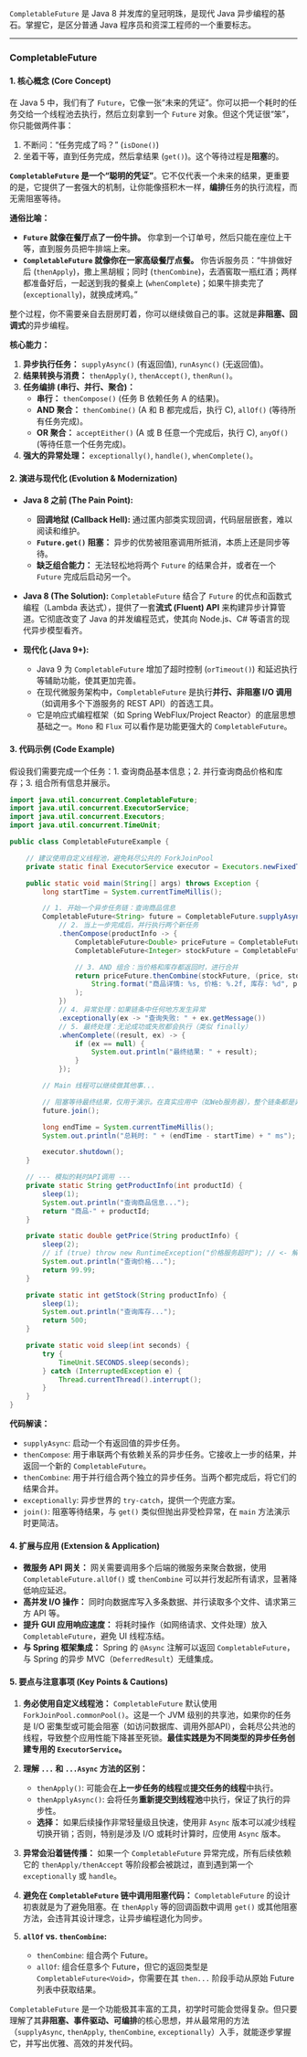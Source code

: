 `CompletableFuture` 是 Java 8 并发库的皇冠明珠，是现代 Java 异步编程的基石。掌握它，是区分普通 Java 程序员和资深工程师的一个重要标志。

---

### CompletableFuture

#### 1. 核心概念 (Core Concept)

在 Java 5 中，我们有了 `Future`，它像一张“未来的凭证”。你可以把一个耗时的任务交给一个线程池去执行，然后立刻拿到一个 `Future` 对象。但这个凭证很“笨”，你只能做两件事：
1.  不断问：“任务完成了吗？” (`isDone()`)
2.  坐着干等，直到任务完成，然后拿结果 (`get()`)。这个等待过程是**阻塞**的。

**`CompletableFuture` 是一个“聪明的凭证”**。它不仅代表一个未来的结果，更重要的是，它提供了一套强大的机制，让你能像搭积木一样，**编排**任务的执行流程，而无需阻塞等待。

**通俗比喻：**
*   **`Future` 就像在餐厅点了一份牛排。** 你拿到一个订单号，然后只能在座位上干等，直到服务员把牛排端上来。
*   **`CompletableFuture` 就像你在一家高级餐厅点餐。** 你告诉服务员：“牛排做好后 (`thenApply`)，撒上黑胡椒；同时 (`thenCombine`)，去酒窖取一瓶红酒；两样都准备好后，一起送到我的餐桌上 (`whenComplete`)；如果牛排卖完了 (`exceptionally`)，就换成烤鸡。”

整个过程，你不需要亲自去厨房盯着，你可以继续做自己的事。这就是**非阻塞、回调式**的异步编程。

**核心能力：**
1.  **异步执行任务：** `supplyAsync()` (有返回值), `runAsync()` (无返回值)。
2.  **结果转换与消费：** `thenApply()`, `thenAccept()`, `thenRun()`。
3.  **任务编排 (串行、并行、聚合)：**
    *   **串行：** `thenCompose()` (任务 B 依赖任务 A 的结果)。
    *   **AND 聚合：** `thenCombine()` (A 和 B 都完成后，执行 C), `allOf()` (等待所有任务完成)。
    *   **OR 聚合：** `acceptEither()` (A 或 B 任意一个完成后，执行 C), `anyOf()` (等待任意一个任务完成)。
4.  **强大的异常处理：** `exceptionally()`, `handle()`, `whenComplete()`。

#### 2. 演进与现代化 (Evolution & Modernization)

*   **Java 8 之前 (The Pain Point):**
    *   **回调地狱 (Callback Hell):** 通过匿内部类实现回调，代码层层嵌套，难以阅读和维护。
    *   **`Future.get()` 阻塞：** 异步的优势被阻塞调用所抵消，本质上还是同步等待。
    *   **缺乏组合能力：** 无法轻松地将两个 `Future` 的结果合并，或者在一个 `Future` 完成后启动另一个。

*   **Java 8 (The Solution):**
    `CompletableFuture` 结合了 `Future` 的优点和函数式编程（Lambda 表达式），提供了一套**流式 (Fluent) API** 来构建异步计算管道。它彻底改变了 Java 的并发编程范式，使其向 Node.js、C# 等语言的现代异步模型看齐。

*   **现代化 (Java 9+):**
    *   Java 9 为 `CompletableFuture` 增加了超时控制 (`orTimeout()`) 和延迟执行等辅助功能，使其更加完善。
    *   在现代微服务架构中，`CompletableFuture` 是执行**并行、非阻塞 I/O 调用**（如调用多个下游服务的 REST API）的首选工具。
    *   它是响应式编程框架（如 Spring WebFlux/Project Reactor）的底层思想基础之一。`Mono` 和 `Flux` 可以看作是功能更强大的 `CompletableFuture`。

#### 3. 代码示例 (Code Example)

假设我们需要完成一个任务：1. 查询商品基本信息；2. 并行查询商品价格和库存；3. 组合所有信息并展示。

```java
import java.util.concurrent.CompletableFuture;
import java.util.concurrent.ExecutorService;
import java.util.concurrent.Executors;
import java.util.concurrent.TimeUnit;

public class CompletableFutureExample {

    // 建议使用自定义线程池，避免耗尽公共的 ForkJoinPool
    private static final ExecutorService executor = Executors.newFixedThreadPool(10);

    public static void main(String[] args) throws Exception {
        long startTime = System.currentTimeMillis();

        // 1. 开始一个异步任务链：查询商品信息
        CompletableFuture<String> future = CompletableFuture.supplyAsync(() -> getProductInfo(123), executor)
            // 2. 当上一步完成后，并行执行两个新任务
            .thenCompose(productInfo -> {
                CompletableFuture<Double> priceFuture = CompletableFuture.supplyAsync(() -> getPrice(productInfo), executor);
                CompletableFuture<Integer> stockFuture = CompletableFuture.supplyAsync(() -> getStock(productInfo), executor);

                // 3. AND 组合：当价格和库存都返回时，进行合并
                return priceFuture.thenCombine(stockFuture, (price, stock) ->
                    String.format("商品详情: %s, 价格: %.2f, 库存: %d", productInfo, price, stock)
                );
            })
            // 4. 异常处理：如果链条中任何地方发生异常
            .exceptionally(ex -> "查询失败: " + ex.getMessage())
            // 5. 最终处理：无论成功或失败都会执行（类似 finally）
            .whenComplete((result, ex) -> {
                if (ex == null) {
                    System.out.println("最终结果: " + result);
                }
            });

        // Main 线程可以继续做其他事...

        // 阻塞等待最终结果，仅用于演示。在真实应用中（如Web服务器），整个链条都是非阻塞的。
        future.join();

        long endTime = System.currentTimeMillis();
        System.out.println("总耗时: " + (endTime - startTime) + " ms");

        executor.shutdown();
    }

    // --- 模拟的耗时API调用 ---
    private static String getProductInfo(int productId) {
        sleep(1);
        System.out.println("查询商品信息...");
        return "商品-" + productId;
    }

    private static double getPrice(String productInfo) {
        sleep(2);
        // if (true) throw new RuntimeException("价格服务超时"); // <- 解除注释测试异常
        System.out.println("查询价格...");
        return 99.99;
    }

    private static int getStock(String productInfo) {
        sleep(1);
        System.out.println("查询库存...");
        return 500;
    }

    private static void sleep(int seconds) {
        try {
            TimeUnit.SECONDS.sleep(seconds);
        } catch (InterruptedException e) {
            Thread.currentThread().interrupt();
        }
    }
}
```

**代码解读：**
*   `supplyAsync`: 启动一个有返回值的异步任务。
*   `thenCompose`: 用于串联两个有依赖关系的异步任务。它接收上一步的结果，并返回一个新的 `CompletableFuture`。
*   `thenCombine`: 用于并行组合两个独立的异步任务。当两个都完成后，将它们的结果合并。
*   `exceptionally`: 异步世界的 `try-catch`，提供一个兜底方案。
*   `join()`: 阻塞等待结果，与 `get()` 类似但抛出非受检异常，在 `main` 方法演示时更简洁。

#### 4. 扩展与应用 (Extension & Application)

*   **微服务 API 网关：** 网关需要调用多个后端的微服务来聚合数据，使用 `CompletableFuture.allOf()` 或 `thenCombine` 可以并行发起所有请求，显著降低响应延迟。
*   **高并发 I/O 操作：** 同时向数据库写入多条数据、并行读取多个文件、请求第三方 API 等。
*   **提升 GUI 应用响应速度：** 将耗时操作（如网络请求、文件处理）放入 `CompletableFuture`，避免 UI 线程冻结。
*   **与 Spring 框架集成：** Spring 的 `@Async` 注解可以返回 `CompletableFuture`，与 Spring 的异步 MVC（`DeferredResult`）无缝集成。

#### 5. 要点与注意事项 (Key Points & Cautions)

1.  **务必使用自定义线程池：** `CompletableFuture` 默认使用 `ForkJoinPool.commonPool()`。这是一个 JVM 级别的共享池，如果你的任务是 I/O 密集型或可能会阻塞（如访问数据库、调用外部API），会耗尽公共池的线程，导致整个应用性能下降甚至死锁。**最佳实践是为不同类型的异步任务创建专用的 `ExecutorService`。**

2.  **理解 `...` 和 `...Async` 方法的区别：**
    *   `thenApply()`: 可能会在**上一步任务的线程**或**提交任务的线程**中执行。
    *   `thenApplyAsync()`: 会将任务**重新提交到线程池**中执行，保证了执行的异步性。
    *   **选择：** 如果后续操作非常轻量级且快速，使用非 `Async` 版本可以减少线程切换开销；否则，特别是涉及 I/O 或耗时计算时，应使用 `Async` 版本。

3.  **异常会沿着链传播：** 如果一个 `CompletableFuture` 异常完成，所有后续依赖它的 `thenApply/thenAccept` 等阶段都会被跳过，直到遇到第一个 `exceptionally` 或 `handle`。

4.  **避免在 `CompletableFuture` 链中调用阻塞代码：** `CompletableFuture` 的设计初衷就是为了避免阻塞。在 `thenApply` 等的回调函数中调用 `get()` 或其他阻塞方法，会违背其设计理念，让异步编程退化为同步。

5.  **`allOf` vs. `thenCombine`:**
    *   `thenCombine`: 组合两个 Future。
    *   `allOf`: 组合任意多个 Future，但它的返回类型是 `CompletableFuture<Void>`，你需要在其 `then...` 阶段手动从原始 Future 列表中获取结果。

`CompletableFuture` 是一个功能极其丰富的工具，初学时可能会觉得复杂。但只要理解了其**非阻塞、事件驱动、可编排**的核心思想，并从最常用的方法（`supplyAsync`, `thenApply`, `thenCombine`, `exceptionally`）入手，就能逐步掌握它，并写出优雅、高效的并发代码。